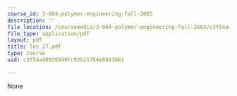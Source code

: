 ```yaml
---
course_id: 3-064-polymer-engineering-fall-2003
description: ''
file_location: /coursemedia/3-064-polymer-engineering-fall-2003/c3f54a48928949fc93b21754e6843881_lec_27.pdf
file_type: application/pdf
layout: pdf
title: lec_27.pdf
type: course
uid: c3f54a48928949fc93b21754e6843881

---
```

None